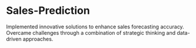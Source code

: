 # Sales-Prediction
Implemented innovative solutions to enhance sales forecasting accuracy. Overcame challenges through a combination of strategic thinking and data-driven approaches.
